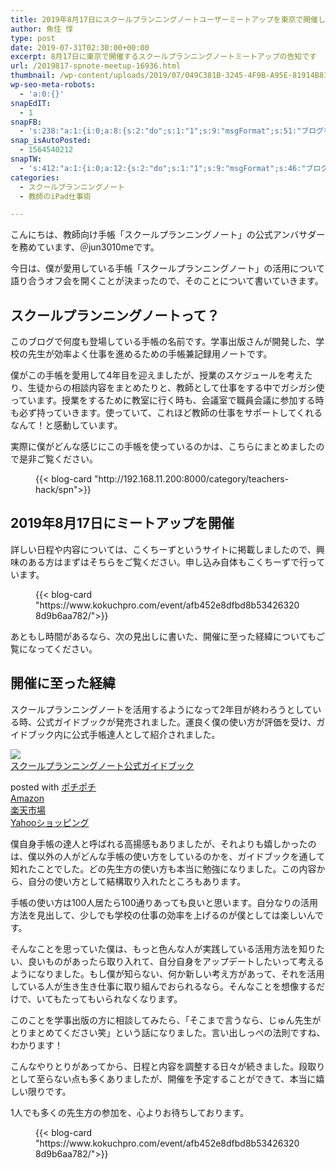 ```yaml
---
title: 2019年8月17日にスクールプランニングノートユーザーミートアップを東京で開催します
author: 魚住 惇
type: post
date: 2019-07-31T02:30:00+00:00
excerpt: 8月17日に東京で開催するスクールプランニングノートミートアップの告知です
url: /2019817-spnote-meetup-16936.html
thumbnail: /wp-content/uploads/2019/07/049C381B-3245-4F9B-A95E-81914B81CD23.jpeg
wp-seo-meta-robots:
  - 'a:0:{}'
snapEdIT:
  - 1
snapFB:
  - 's:238:"a:1:{i:0;a:8:{s:2:"do";s:1:"1";s:9:"msgFormat";s:51:"ブログを更新しました！%TITLE% %SITENAME%";s:8:"postType";s:1:"A";s:9:"isAutoImg";s:1:"A";s:8:"imgToUse";s:0:"";s:9:"isAutoURL";s:1:"A";s:8:"urlToUse";s:0:"";s:4:"doFB";i:0;}}";'
snap_isAutoPosted:
  - 1564540212
snapTW:
  - 's:412:"a:1:{i:0;a:12:{s:2:"do";s:1:"1";s:9:"msgFormat";s:46:"ブログを更新しました: %TITLE%  %URL%";s:8:"attchImg";s:1:"1";s:9:"isAutoImg";s:1:"A";s:8:"imgToUse";s:0:"";s:9:"isAutoURL";s:1:"A";s:8:"urlToUse";s:0:"";s:4:"doTW";i:0;s:8:"isPosted";s:1:"1";s:4:"pgID";s:19:"1156391583995981825";s:7:"postURL";s:56:"https://twitter.com/jun3010me/status/1156391583995981825";s:5:"pDate";s:19:"2019-07-31 02:30:13";}}";'
categories:
  - スクールプランニングノート
  - 教師のiPad仕事術

---
```

こんにちは、教師向け手帳「スクールプランニングノート」の公式アンバサダーを務めています、＠jun3010meです。

今日は、僕が愛用している手帳「スクールプランニングノート」の活用について語り合うオフ会を開くことが決まったので、そのことについて書いていきます。

## スクールプランニングノートって？

このブログで何度も登場している手帳の名前です。学事出版さんが開発した、学校の先生が効率よく仕事を進めるための手帳兼記録用ノートです。

僕がこの手帳を愛用して4年目を迎えましたが、授業のスケジュールを考えたり、生徒からの相談内容をまとめたりと、教師として仕事をする中でガシガシ使っています。授業をするために教室に行く時も、会議室で職員会議に参加する時も必ず持っていきます。使っていて、これほど教師の仕事をサポートしてくれるなんて！と感動しています。

実際に僕がどんな感じにこの手帳を使っているのかは、こちらにまとめましたので是非ご覧ください。<figure class="wp-block-embed is-type-rich is-provider-wp-oembed-blog-card">

<div class="wp-block-embed__wrapper">
  {{< blog-card "http://192.168.11.200:8000/category/teachers-hack/spn">}}
</div></figure> 

## 2019年8月17日にミートアップを開催

詳しい日程や内容については、こくちーずというサイトに掲載しましたので、興味のある方はまずはそちらをご覧ください。申し込み自体もこくちーずで行っています。<figure class="wp-block-embed is-type-rich is-provider-wp-oembed-blog-card">

<div class="wp-block-embed__wrapper">
  {{< blog-card "https://www.kokuchpro.com/event/afb452e8dfbd8b534263208d9b6aa782/">}}
</div></figure> 

あともし時間があるなら、次の見出しに書いた、開催に至った経緯についてもご覧になってください。

## 開催に至った経緯

スクールプランニングノートを活用するようになって2年目が終わろうとしている時、公式ガイドブックが発売されました。運良く僕の使い方が評価を受け、ガイドブック内に公式手帳達人として紹介されました。

<div class="cstmreba">
  <div class="kaerebalink-box">
    <div class="kaerebalink-image">
      <a href="https://www.amazon.co.jp/%E3%82%B9%E3%82%AF%E3%83%BC%E3%83%AB%E3%83%97%E3%83%A9%E3%83%B3%E3%83%8B%E3%83%B3%E3%82%B0%E3%83%8E%E3%83%BC%E3%83%88%E5%85%AC%E5%BC%8F%E3%82%AC%E3%82%A4%E3%83%89%E3%83%96%E3%83%83%E3%82%AF-%E3%82%B9%E3%82%AF%E3%83%BC%E3%83%AB%E3%83%97%E3%83%A9%E3%83%B3%E3%83%8B%E3%83%B3%E3%82%B0%E3%83%8E%E3%83%BC%E3%83%88%E5%88%B6%E4%BD%9C%E5%A7%94%E5%93%A1%E4%BC%9A/dp/4761924160?SubscriptionId=AKIAIGGQ4QGQY6L2RH4A&#038;tag=jun3010me-22&#038;linkCode=xm2&#038;camp=2025&#038;creative=165953&#038;creativeASIN=4761924160" target="_blank" rel="noopener noreferrer"><img decoding="async" src="https://images-fe.ssl-images-amazon.com/images/I/51MV5tVk6dL._SL160_.jpg" style="border: none;" /></a>
    </div>
    <div class="kaerebalink-info">
      <div class="kaerebalink-name">
        <a href="https://www.amazon.co.jp/%E3%82%B9%E3%82%AF%E3%83%BC%E3%83%AB%E3%83%97%E3%83%A9%E3%83%B3%E3%83%8B%E3%83%B3%E3%82%B0%E3%83%8E%E3%83%BC%E3%83%88%E5%85%AC%E5%BC%8F%E3%82%AC%E3%82%A4%E3%83%89%E3%83%96%E3%83%83%E3%82%AF-%E3%82%B9%E3%82%AF%E3%83%BC%E3%83%AB%E3%83%97%E3%83%A9%E3%83%B3%E3%83%8B%E3%83%B3%E3%82%B0%E3%83%8E%E3%83%BC%E3%83%88%E5%88%B6%E4%BD%9C%E5%A7%94%E5%93%A1%E4%BC%9A/dp/4761924160?SubscriptionId=AKIAIGGQ4QGQY6L2RH4A&#038;tag=jun3010me-22&#038;linkCode=xm2&#038;camp=2025&#038;creative=165953&#038;creativeASIN=4761924160" target="_blank" rel="noopener noreferrer">スクールプランニングノート公式ガイドブック</a></p>
        <div class="kaerebalink-powered-date">
          posted with <a href="http://192.168.11.200:8000/" rel="nofollow noopener noreferrer" target="_blank">ポチポチ</a>
        </div>
      </div>
      <div class="kaerebalink-link1">
        <div class="shoplinkamazon">
          <a href="https://www.amazon.co.jp/gp/search?keywords=スクールプランニングノート公式ガイドブック&#038;tag=jun3010me-22" target="_blank" rel="noopener noreferrer">Amazon</a>
        </div>
        <div class="shoplinkrakuten">
          <a href="https://hb.afl.rakuten.co.jp/hgc/10ef1d94.c90f9829.10ef1d95.53606a39/?pc=https%3A%2F%2Fsearch.rakuten.co.jp%2Fsearch%2Fmall%2Fスクールプランニングノート公式ガイドブック%2F-%2Ff.1-p.1-s.1-sf.0-st.A-v.2%3Fx%3D0%26scid%3Daf_ich_link_urltxt%26m%3Dhttp%3A%2F%2Fm.rakuten.co.jp%2F" target="_blank" rel="noopener noreferrer">楽天市場</a>
        </div>
        <div class="shoplinkyahoo">
          <a href="https://ck.jp.ap.valuecommerce.com/servlet/referral?sid=3040825&#038;pid=884909937&#038;vc_url=http%3A%2F%2Fsearch.shopping.yahoo.co.jp%2Fsearch%3Fp%3Dスクールプランニングノート公式ガイドブック;vcptn=kaereba" target="_blank" rel="noopener noreferrer">Yahooショッピング<img decoding="async" loading="lazy" src="//ad.jp.ap.valuecommerce.com/servlet/gifbanner?sid=3040825&#038;pid=884909937" height="1" width="1" border="0" /></a>
        </div>
      </div>
    </div>
    <div class="booklink-footer">
    </div>
  </div>
</div>

僕自身手帳の達人と呼ばれる高揚感もありましたが、それよりも嬉しかったのは、僕以外の人がどんな手帳の使い方をしているのかを、ガイドブックを通して知れたことでした。どの先生方の使い方も本当に勉強になりました。この内容から、自分の使い方として結構取り入れたところもあります。

手帳の使い方は100人居たら100通りあっても良いと思います。自分なりの活用方法を見出して、少しでも学校の仕事の効率を上げるのが僕としては楽しいんです。

そんなことを思っていた僕は、もっと色んな人が実践している活用方法を知りたい、良いものがあったら取り入れて、自分自身をアップデートしたいって考えるようになりました。もし僕が知らない、何か新しい考え方があって、それを活用している人が生き生き仕事に取り組んでおられるなら。そんなことを想像するだけで、いてもたってもいられなくなります。

このことを学事出版の方に相談してみたら、「そこまで言うなら、じゅん先生がとりまとめてください笑」という話になりました。言い出しっぺの法則ですね、わかります！

こんなやりとりがあってから、日程と内容を調整する日々が続きました。段取りとして至らない点も多くありましたが、開催を予定することができて、本当に嬉しい限りです。

1人でも多くの先生方の参加を、心よりお待ちしております。<figure class="wp-block-embed is-type-rich is-provider-wp-oembed-blog-card">

<div class="wp-block-embed__wrapper">
  {{< blog-card "https://www.kokuchpro.com/event/afb452e8dfbd8b534263208d9b6aa782/">}}
</div></figure>